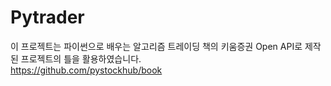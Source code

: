 # Pytrader
이 프로젝트는 파이썬으로 배우는 알고리즘 트레이딩 책의 키움증권 Open API로 제작된 프로젝트의 틀을 활용하였습니다.<br>
https://github.com/pystockhub/book

